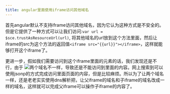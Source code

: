 ```yaml
---
title: angular里面使用iframe访问其他域名
---
```

首先angular默认不支持iframe访问其他域名，因为它认为这种方式是不安全的。但是它提供了一种方式可以让我们访问:`var url = $sce.trustAsResourceUrl(url)`, 将其他域名的url放到这个方法里面，然后让iframe的src为这个方法的返回值`<iframe src="{{url}}"></iframe>`，这样就能够打开这个iframe了。

更进一步，假如我们需要访问到这个iframe里面的元素的话，我们发现还是不行，由于
![两个域名不一样](/content/images/2015/11/a.png)，导致还是不能访问到里面的内容。网上搜索到可以使用jsonp的方式完成访问里面页面的内容，但是比较麻烦。所以为了让两个域名一样，还是老老实实使用dns解析把，让父iframe的域名和子iframe的域名改成一样的域名，这样就可以完成父iframe可以操作子iframe的内容了。

